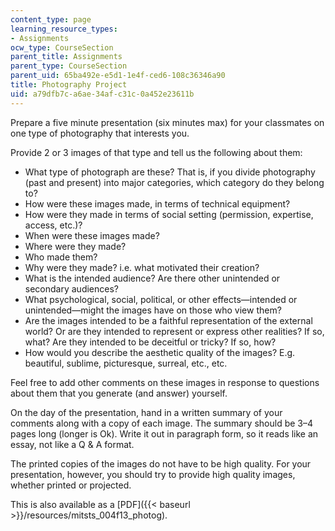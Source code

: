 ```yaml
---
content_type: page
learning_resource_types:
- Assignments
ocw_type: CourseSection
parent_title: Assignments
parent_type: CourseSection
parent_uid: 65ba492e-e5d1-1e4f-ced6-108c36346a90
title: Photography Project
uid: a79dfb7c-a6ae-34af-c31c-0a452e23611b
---
```


Prepare a five minute presentation (six minutes max) for your classmates on one type of photography that interests you.

Provide 2 or 3 images of that type and tell us the following about them:

*   What type of photograph are these? That is, if you divide photography (past and present) into major categories, which category do they belong to?
*   How were these images made, in terms of technical equipment?
*   How were they made in terms of social setting (permission, expertise, access, etc.)?
*   When were these images made?
*   Where were they made?
*   Who made them?
*   Why were they made? i.e. what motivated their creation?
*   What is the intended audience? Are there other unintended or secondary audiences?
*   What psychological, social, political, or other effects—intended or unintended—might the images have on those who view them?
*   Are the images intended to be a faithful representation of the external world? Or are they intended to represent or express other realities? If so, what? Are they intended to be deceitful or tricky? If so, how?
*   How would you describe the aesthetic quality of the images? E.g. beautiful, sublime, picturesque, surreal, etc., etc.

Feel free to add other comments on these images in response to questions about them that you generate (and answer) yourself.

On the day of the presentation, hand in a written summary of your comments along with a copy of each image. The summary should be 3–4 pages long (longer is Ok). Write it out in paragraph form, so it reads like an essay, not like a Q & A format.

The printed copies of the images do not have to be high quality. For your presentation, however, you should try to provide high quality images, whether printed or projected.

This is also available as a [PDF]({{< baseurl >}}/resources/mitsts_004f13_photog).